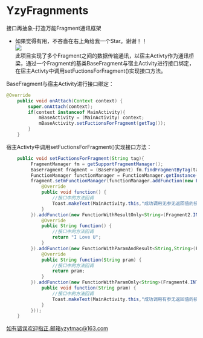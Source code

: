 # YzyFragnments
接口再抽象-打造万能Fragment通讯框架
- 如果觉得有用，不吝啬在右上角给我一个Star。谢谢！！  
![](https://raw.githubusercontent.com/yzytmac/yzytmac.github.io/master/images/star.png)  
此项目实现了多个Fragment之间的数据传输通讯，以宿主Activty作为通讯桥梁，通过一个Fragment的基类BaseFragment与宿主Activity进行接口绑定，在宿主Activty中调用setFuctionsForFragment()实现接口方法。

BaseFragment与宿主Activity进行接口绑定：
```java
@Override
    public void onAttach(Context context) {
        super.onAttach(context);
        if(context instanceof MainActivity){
            mBaseActivity = (MainActivity) context;
            mBaseActivity.setFuctionsForFragment(getTag());
        }
    }
   ```
    
宿主Activty中调用setFuctionsForFragment()实现接口方法：  
 
```java
    public void setFuctionsForFragment(String tag){
         FragmentManager fm = getSupportFragmentManager();
         BaseFragment fragment = (BaseFragment) fm.findFragmentByTag(tag);
         FunctionManager functionManager = FunctionManager.getInstance();
         fragment.setmFunctionManager(functionManager.addFunction(new FunctionNoParamNoResault(Fragment1.INTERFACE) {
             @Override
             public void function() {
                 //接口中的方法回调
                 Toast.makeText(MainActivity.this,"成功调用无参无返回值的接口",Toast.LENGTH_SHORT).show();
             }
         }).addFunction(new FunctionWithResultOnly<String>(Fragment2.INTERFACE_RESULT) {
             @Override
             public String function() {
                 //接口中的方法回调
                 return "I Love U";
             }
         }).addFunction(new FunctionWithParamAndResult<String,String>(Fragment3.INTERFACE_PARAM_RESULT) {
             @Override
             public String function(String pram) {
                 //接口中的方法回调
                 return pram;
             }
         }).addFunction(new FunctionWithParamOnly<String>(Fragment4.INTERFACE_PARAM) {@Override
             public void function(String pram) {
                 //接口中的方法回调
                 Toast.makeText(MainActivity.this,"成功调用有参无返回值的接口：" + pram,Toast.LENGTH_SHORT).show();
             }
         }));
    }
```  
如有错误欢迎指正.邮箱yzytmac@163.com

